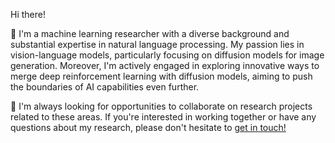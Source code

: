 
Hi there!

:herb: I'm a machine learning researcher with a diverse background and substantial expertise in natural language processing. My passion lies in vision-language models, particularly focusing on diffusion models for image generation. Moreover, I'm actively engaged in exploring innovative ways to merge deep reinforcement learning with diffusion models, aiming to push the boundaries of AI capabilities even further.

:notebook: I'm always looking for opportunities to collaborate on research projects related to these areas. If you're interested in working together or have any questions about my research, please don't hesitate to [get in touch!](khoshnoodi.ma@gmail.com)

<!---
[![GitHub Streak](https://github-readme-streak-stats.herokuapp.com?user=Arenaa&theme=dark&card_width=450)](https://git.io/streak-stats)


Arenaa/Arenaa is a ✨ special ✨ repository because its `README.md` (this file) appears on your GitHub profile.
You can click the Preview link to take a look at your changes.
--->
